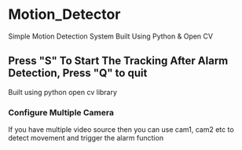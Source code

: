 # Motion_Detector
Simple Motion Detection System Built Using Python &amp; Open CV

## Press "S" To Start The Tracking After Alarm Detection, Press "Q" to quit
Built using python open cv library

### Configure Multiple Camera
If you have multiple video source then you can use cam1, cam2 etc to detect movement and trigger the alarm function
